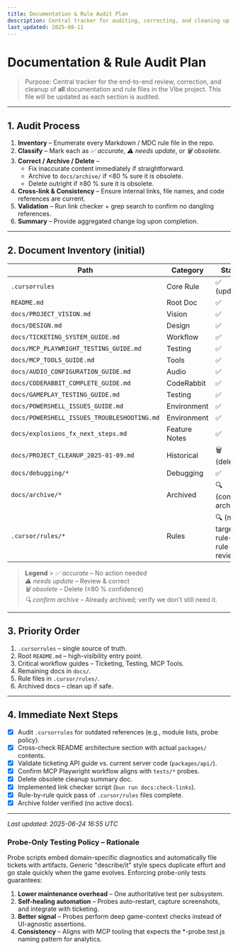 ```yaml
---
title: Documentation & Rule Audit Plan
description: Central tracker for auditing, correcting, and cleaning up all docs and rule files in Vibe.
last_updated: 2025-08-11
---
```


# Documentation & Rule Audit Plan

> Purpose: Central tracker for the end-to-end review, correction, and cleanup of **all** documentation and rule files in the Vibe project. This file will be updated as each section is audited.

---

## 1. Audit Process

1. **Inventory** – Enumerate every Markdown / MDC rule file in the repo.
2. **Classify** – Mark each as _✅ accurate_, _⚠️ needs update_, or _🗑️ obsolete_.
3. **Correct / Archive / Delete** –
   - Fix inaccurate content immediately if straightforward.
   - Archive to `docs/archive/` if <80 % sure it is obsolete.
   - Delete outright if ≥80 % sure it is obsolete.
4. **Cross-link & Consistency** – Ensure internal links, file names, and code references are current.
5. **Validation** – Run link checker + grep search to confirm no dangling references.
6. **Summary** – Provide aggregated change log upon completion.

---

## 2. Document Inventory (initial)

| Path                                        | Category      | Status                                  |
| ------------------------------------------- | ------------- | --------------------------------------- |
| `.cursorrules`                              | Core Rule     | ✅ (updated)                            |
| `README.md`                                 | Root Doc      | ✅                                      |
| `docs/PROJECT_VISION.md`                    | Vision        | ✅                                      |
| `docs/DESIGN.md`                            | Design        | ✅                                      |
| `docs/TICKETING_SYSTEM_GUIDE.md`            | Workflow      | ✅                                      |
| `docs/MCP_PLAYWRIGHT_TESTING_GUIDE.md`      | Testing       | ✅                                      |
| `docs/MCP_TOOLS_GUIDE.md`                   | Tools         | ✅                                      |
| `docs/AUDIO_CONFIGURATION_GUIDE.md`         | Audio         | ✅                                      |
| `docs/CODERABBIT_COMPLETE_GUIDE.md`         | CodeRabbit    | ✅                                      |
| `docs/GAMEPLAY_TESTING_GUIDE.md`            | Testing       | ✅                                      |
| `docs/POWERSHELL_ISSUES_GUIDE.md`           | Environment   | ✅                                      |
| `docs/POWERSHELL_ISSUES_TROUBLESHOOTING.md` | Environment   | ✅                                      |
| `docs/explosions_fx_next_steps.md`          | Feature Notes | ✅                                      |
| `docs/PROJECT_CLEANUP_2025-01-09.md`        | Historical    | 🗑️ (deleted)                            |
| `docs/debugging/*`                          | Debugging     | ✅                                      |
| `docs/archive/*`                            | Archived      | 🔍 (confirm archive)                    |
| `.cursor/rules/*`                           | Rules         | 🔍 (needs targeted rule-by-rule review) |

> **Legend** > _✅ accurate_ – No action needed  
> _⚠️ needs update_ – Review & correct  
> _🗑️ obsolete_ – Delete (≥80 % confidence)  
> _🔍 confirm archive_ – Already archived; verify we don't still need it.

---

## 3. Priority Order

1. `.cursorrules` – single source of truth.
2. Root `README.md` – high-visibility entry point.
3. Critical workflow guides – Ticketing, Testing, MCP Tools.
4. Remaining docs in `docs/`.
5. Rule files in `.cursor/rules/`.
6. Archived docs – clean up if safe.

---

## 4. Immediate Next Steps

- [x] Audit `.cursorrules` for outdated references (e.g., module lists, probe policy).
- [x] Cross-check README architecture section with actual `packages/` contents.
- [x] Validate ticketing API guide vs. current server code (`packages/api/`).
- [x] Confirm MCP Playwright workflow aligns with `tests/*` probes.
- [x] Delete obsolete cleanup summary doc.
- [x] Implemented link checker script (`bun run docs:check-links`).
- [x] Rule-by-rule quick pass of `.cursor/rules` files complete.
- [x] Archive folder verified (no active docs).

---

_Last updated: 2025-06-24 16:55 UTC_

### Probe-Only Testing Policy – Rationale

Probe scripts embed domain-specific diagnostics and automatically file tickets with artifacts. Generic "describe/it" style specs duplicate effort and go stale quickly when the game evolves. Enforcing probe-only tests guarantees:

1. **Lower maintenance overhead** – One authoritative test per subsystem.
2. **Self-healing automation** – Probes auto-restart, capture screenshots, and integrate with ticketing.
3. **Better signal** – Probes perform deep game-context checks instead of UI-agnostic assertions.
4. **Consistency** – Aligns with MCP tooling that expects the \*-probe.test.js naming pattern for analytics.
